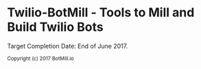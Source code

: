 # Twilio-BotMill - Tools to Mill and Build Twilio Bots

Target Completion Date: End of June 2017.  

<sub>Copyright (c) 2017 BotMill.io</sub>
